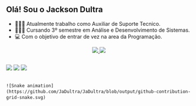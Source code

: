 ## Olá! Sou o Jackson Dultra

- 👨🏽‍💻 Atualmente trabalho como Auxiliar de Suporte Tecnico.
- 👨🏽‍🎓 Cursando 3º semestre em Análise e Desenvolvimento de Sistemas.
- 💻 Com o objetivo de entrar de vez na area da Programação.

<div align="center">
  <a href="https://github.com/rafaballerini">
  <img height="150em" src="https://github-readme-stats.vercel.app/api?username=JaDultra&show_icons=true&theme=dark&include_all_commits=true&count_private=true"/>
  <img height="150em" src="https://github-readme-stats.vercel.app/api/top-langs/?username=JaDultra&layout=compact&langs_count=7&theme=dark"/>
</div>
  
  ##
  
  <div> 
  <a href="https://instagram.com/Ja_Dultra" target="_blank"><img src="https://img.shields.io/badge/-Instagram-%23E4405F?style=for-the-badge&logo=instagram&logoColor=white" target="_blank"></a>
  <a href="https://www.linkedin.com/in/jackson-dultra-2a51531b7" target="_blank"><img src="https://img.shields.io/badge/-LinkedIn-%230077B5?style=for-the-badge&logo=linkedin&logoColor=white" target="_blank"></a> 
  <a href = "mailto:jacksondultra@hotmail.com"><img src="https://img.shields.io/badge/-Gmail-%23333?style=for-the-badge&logo=gmail&logoColor=white" target="_blank"></a>
 
</div>

  ##
  
    ![Snake animation](https://github.com/JaDultra/JaDultra/blob/output/github-contribution-grid-snake.svg)
 
